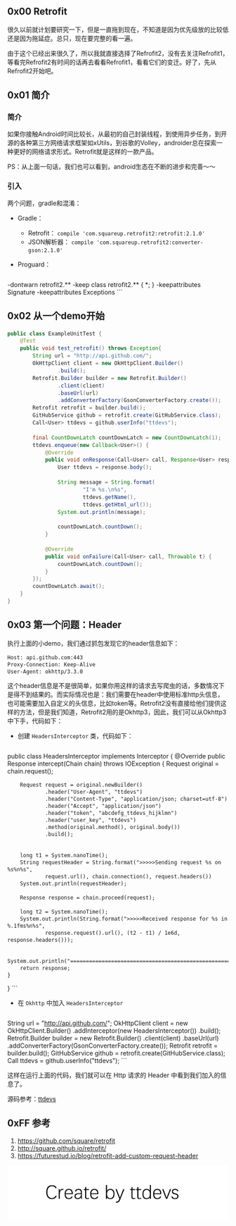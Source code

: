 
## 0x00 Retrofit

很久以前就计划要研究一下，但是一直拖到现在，不知道是因为优先级放的比较低还是因为拖延症。总只，现在要完整的看一遍。

由于这个已经出来很久了，所以我就直接选择了Refrofit2，没有去关注Refrofit1，等看完Refrofit2有时间的话再去看看Refrofit1，看看它们的变迁。好了，先从Refrofit2开始吧。


## 0x01 简介

### 简介 

如果你接触Android时间比较长，从最初的自己封装线程，到使用异步任务，到开源的各种第三方网络请求框架如xUtils，到谷歌的Volley，androider总在探索一种更好的网络请求形式。Retrofit就是这样的一款产品。

PS：从上面一句话，我们也可以看到，android生态在不断的进步和完善～～

### 引入

两个问题，gradle和混淆：

- Gradle：

	- Retrofit： ` compile 'com.squareup.retrofit2:retrofit:2.1.0' `
	- JSON解析器： `compile 'com.squareup.retrofit2:converter-gson:2.1.0' `
	
- Proguard：

	``` shell
-dontwarn retrofit2.**
-keep class retrofit2.** { *; }
-keepattributes Signature
-keepattributes Exceptions
	``` 


## 0x02 从一个demo开始

``` java 
public class ExampleUnitTest {
    @Test
    public void test_retrofit() throws Exception{
        String url = "http://api.github.com/";
        OkHttpClient client = new OkHttpClient.Builder()
                .build();
        Retrofit.Builder builder = new Retrofit.Builder()
                .client(client)
                .baseUrl(url)
                .addConverterFactory(GsonConverterFactory.create());
        Retrofit retrofit = builder.build();
        GitHubService github = retrofit.create(GitHubService.class);
        Call<User> ttdevs = github.userInfo("ttdevs");

        final CountDownLatch countDownLatch = new CountDownLatch(1);
        ttdevs.enqueue(new Callback<User>() {
            @Override
            public void onResponse(Call<User> call, Response<User> response) {
                User ttdevs = response.body();
                
                String message = String.format(
                        "I'm %s.\n%s", 
                        ttdevs.getName(), 
                        ttdevs.getHtml_url());
                System.out.println(message);

                countDownLatch.countDown();
            }

            @Override
            public void onFailure(Call<User> call, Throwable t) {
                countDownLatch.countDown();
            }
        });
        countDownLatch.await();
    }
}
```


## 0x03 第一个问题：Header

执行上面的小demo，我们通过抓包发现它的header信息如下：

``` shell
Host: api.github.com:443
Proxy-Connection: Keep-Alive
User-Agent: okhttp/3.3.0
```

这个header信息是不是很简单，如果你用这样的请求去写爬虫的话，多数情况下是得不到结果的。而实际情况也是：我们需要在header中使用标准http头信息，也可能需要加入自定义的头信息，比如token等。Retrofit2没有直接给他们提供这样的方法，但是我们知道，Retrofit2用的是Okhttp3，因此，我们可以从Okhttp3中下手，代码如下：

- 创建 `HeadersInterceptor` 类，代码如下：
	
	``` java
public class HeadersInterceptor implements Interceptor {
    @Override
    public Response intercept(Chain chain) throws IOException {
        Request original = chain.request();

        Request request = original.newBuilder()
                .header("User-Agent", "ttdevs")
                .header("Content-Type", "application/json; charset=utf-8")
                .header("Accept", "application/json")
                .header("token", "abcdefg_ttdevs_hijklmn")
                .header("user_key", "ttdevs")
                .method(original.method(), original.body())
                .build();


        long t1 = System.nanoTime();
        String requestHeader = String.format(">>>>>Sending request %s on %s%n%s",
                request.url(), chain.connection(), request.headers())
        System.out.println(requestHeader);

        Response response = chain.proceed(request);

        long t2 = System.nanoTime();
        System.out.println(String.format(">>>>>Received response for %s in %.1fms%n%s",
                response.request().url(), (t2 - t1) / 1e6d, response.headers()));

        System.out.println("=====================================================");
        return response;
    }
}
	```

- 在 `Okhttp` 中加入 `HeadersInterceptor`

	``` java
String url = "http://api.github.com/";
OkHttpClient client = new OkHttpClient.Builder()
        .addInterceptor(new HeadersInterceptor())
        .build();
Retrofit.Builder builder = new Retrofit.Builder()
        .client(client)
        .baseUrl(url)
        .addConverterFactory(GsonConverterFactory.create());
Retrofit retrofit = builder.build();
GitHubService github = retrofit.create(GitHubService.class);
Call<User> ttdevs = github.userInfo("ttdevs");
	```

这样在运行上面的代码，我们就可以在 Http 请求的 Header 中看到我们加入的信息了。

源码参考：[ttdevs](https://github.com/ttdevs/android/tree/master/modules/retrofit)


## 0xFF 参考

1. https://github.com/square/retrofit
2. http://square.github.io/retrofit/
3. https://futurestud.io/blog/retrofit-add-custom-request-header

![Create by ttdevs](https://raw.githubusercontent.com/ttdevs/ttdevs.github.io/common/images/logo.png)


